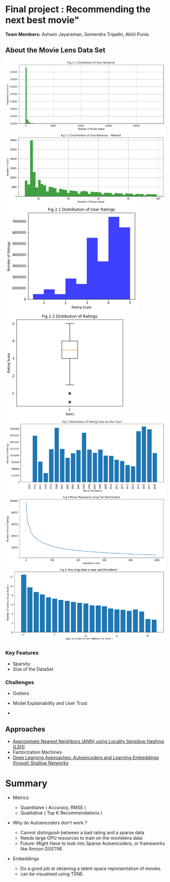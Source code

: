 # Final project : Recommending the next best movie" 

**Team Members:** Ashwin Jayaraman, Somendra Tripathi, Akhil Punia

## About the Movie Lens Data Set

![fig1](fig/fig11.png)
![fig2](fig/fig12.png)
![fig3](fig/fig21.png)
![fig4](fig/fig22.png)
![fig5](fig/fig3.png)
![fig6](fig/fig4.png)
![fig7](fig/fig5.png)


### Key Features
- Sparsity
- Size of the DataSet

### Challenges
- Outliers

- Model Explainability and User Trust

- 

## Approaches
- [Approximate Nearest Neighbors (ANN) using Locality Sensitive Hashing (LSH)](ANN.md)
- Factorization Machines
- [Deep Learning Approaches: Autoencoders and Learning Embeddings through Shallow Networks](DeepLearning.md)

# Summary
- Metrics
  - Quantitaive ( Accuracy, RMSE )
  - Qualitative ( Top K Recommendations )

- Why do Autoencoders don't work ?
  - Cannot distinguish between a bad rating and a sparse data
  - Needs large GPU resources to train on the movielens data
  - Future: Might Have to look into Sparse Autoencoders, or frameworks like Amzon DSSTNE
- Embeddings
  - Do a good job at obtaining a latent space representation of movies.
  - can be visualised using TSNE.
